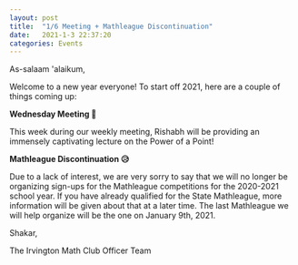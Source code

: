 ```yaml
---
layout: post
title:  "1/6 Meeting + Mathleague Discontinuation"
date:   2021-1-3 22:37:20
categories: Events
---
```

As-salaam 'alaikum, 

Welcome to a new year everyone! To start off 2021, here are a couple of things coming up:

<b>Wednesday Meeting 🔮</b>  

This week during our weekly meeting, Rishabh will be providing an immensely captivating lecture on the Power of a Point! 


<b>Mathleague Discontinuation 😥</b>

Due to a lack of interest, we are very sorry to say that we will no longer be organizing sign-ups for the Mathleague competitions for the 2020-2021 school year. If you have already qualified for the State Mathleague, more information will be given about that at a later time. The last Mathleague we will help organize will be the one on January 9th, 2021. 

Shakar, 

  The Irvington Math Club Officer Team

  
